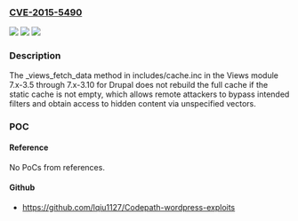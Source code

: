 ### [CVE-2015-5490](https://cve.mitre.org/cgi-bin/cvename.cgi?name=CVE-2015-5490)
![](https://img.shields.io/static/v1?label=Product&message=n%2Fa&color=blue)
![](https://img.shields.io/static/v1?label=Version&message=n%2Fa&color=blue)
![](https://img.shields.io/static/v1?label=Vulnerability&message=n%2Fa&color=brighgreen)

### Description

The _views_fetch_data method in includes/cache.inc in the Views module 7.x-3.5 through 7.x-3.10 for Drupal does not rebuild the full cache if the static cache is not empty, which allows remote attackers to bypass intended filters and obtain access to hidden content via unspecified vectors.

### POC

#### Reference
No PoCs from references.

#### Github
- https://github.com/lqiu1127/Codepath-wordpress-exploits

